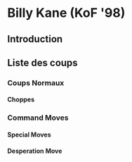 # Billy Kane (KoF '98)

## Introduction

## Liste des coups

### Coups Normaux

#### Choppes

### Command Moves

#### Special Moves

#### Desperation Move
